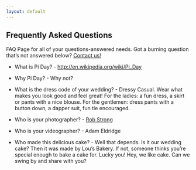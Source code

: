 ```yaml
---
layout: default
---
```


## Frequently Asked Questions ##

FAQ Page for all of your questions-answered needs. Got a burning question that’s not answered below? [Contact us!](http://schnurfamily.github.io/about/contact.html)


- What is Pi Day? - http://en.wikipedia.org/wiki/Pi_Day

- Why Pi Day? - Why not?

- What is the dress code of your wedding? - Dressy Casual. Wear what makes you look good and feel great! For the ladies: a fun dress, a skirt or pants with a nice blouse. For the gentlemen: dress pants with a button down, a dapper suit, fun tie encouraged.

- Who is your photographer? - [Rob Strong](www.robstrong.com)

- Who is your videographer? - Adam Eldridge

- Who made this delicious cake? - Well that depends. Is it our wedding cake? Then it was made by Lou’s Bakery. If not, someone thinks you’re special enough to bake a cake for. Lucky you! Hey, we like cake. Can we swing by and share with you?
